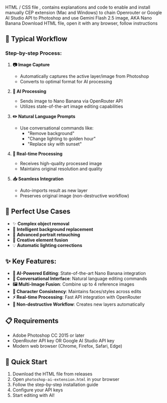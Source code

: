 HTML / CSS file , contains explanations and code to enable and install manually CEP extension (Mac and Windows) to chain Openrouter or Google AI Studio API to Photoshop and use Gemini Flash 2.5 image, AKA Nano Banana
Download HTML file, open it with any browser, follow instructions
## 🔄 Typical Workflow

### Step-by-step Process:

1. **📷 Image Capture**
   - Automatically captures the active layer/image from Photoshop
   - Converts to optimal format for AI processing

2. **🤖 AI Processing**
   - Sends image to Nano Banana via OpenRouter API
   - Utilizes state-of-the-art image editing capabilities

3. **✏️ Natural Language Prompts**
   - Use conversational commands like:
     - "Remove background"
     - "Change lighting to golden hour"
     - "Replace sky with sunset"

4. **🔄 Real-time Processing**
   - Receives high-quality processed image
   - Maintains original resolution and quality

5. **📥 Seamless Integration**
   - Auto-imports result as new layer
   - Preserves original image (non-destructive workflow)

## 🎯 Perfect Use Cases

- ✨ **Complex object removal**
- 🌅 **Intelligent background replacement**
- 👤 **Advanced portrait retouching**
- 🎨 **Creative element fusion**
- 💡 **Automatic lighting corrections**


     
## ✨ **Key Features:**

- **🤖 AI-Powered Editing**: State-of-the-art Nano Banana integration
- **💬 Conversational Interface**: Natural language editing commands
- **🖼️ Multi-Image Fusion**: Combine up to 4 reference images
- **👤 Character Consistency**: Maintains faces/styles across edits
- **⚡ Real-time Processing**: Fast API integration with OpenRouter
- **🎨 Non-destructive Workflow**: Creates new layers automatically

## 📋 Requirements

- Adobe Photoshop CC 2015 or later
- OpenRouter API key OR Google AI Studio API key
- Modern web browser (Chrome, Firefox, Safari, Edge)


## 🚀 Quick Start

1. Download the HTML file from releases
2. Open `photoshop-ai-extension.html` in your browser
3. Follow the step-by-step installation guide
4. Configure your API keys
5. Start editing with AI!
